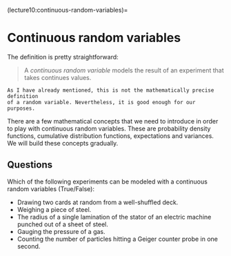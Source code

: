 (lecture10:continuous-random-variables)=
# Continuous random variables

The definition is pretty straightforward:

> A *continuous random variable* models the result of an experiment that takes
continues values.

```{note}
As I have already mentioned, this is not the mathematically precise definition
of a random variable. Nevertheless, it is good enough for our purposes.
```

There are a few mathematical concepts that we need to introduce in order to
play with continuous random variables.
These are probability density functions, cumulative distribution functions,
expectations and variances.
We will build these concepts gradually.

## Questions

Which of the following experiments can be modeled with a continuous random variables (True/False):

+ Drawing two cards at random from a well-shuffled deck.
+ Weighing a piece of steel.
+ The radius of a single lamination of the stator of an electric machine punched out of a sheet of steel.
+ Gauging the pressure of a gas.
+ Counting the number of particles hitting a Geiger counter probe in one second.
